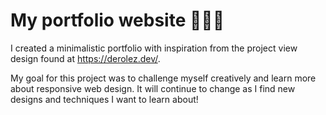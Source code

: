 # My portfolio website 👩🏻‍💻

I created a minimalistic portfolio with inspiration from the project view design found at https://derolez.dev/.

My goal for this project was to challenge myself creatively and learn more about responsive web design. It will continue to change as I find new designs and techniques I want to learn about!
